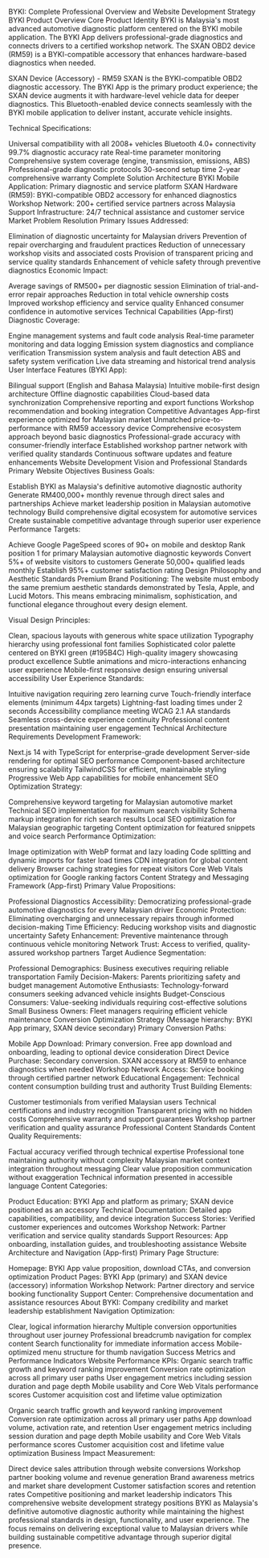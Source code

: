 BYKI: Complete Professional Overview and Website Development Strategy
BYKI Product Overview
Core Product Identity
BYKI is Malaysia's most advanced automotive diagnostic platform centered on the BYKI mobile application. The BYKI App delivers professional-grade diagnostics and connects drivers to a certified workshop network. The SXAN OBD2 device (RM59) is a BYKI-compatible accessory that enhances hardware-based diagnostics when needed.

SXAN Device (Accessory) - RM59
SXAN is the BYKI-compatible OBD2 diagnostic accessory. The BYKI App is the primary product experience; the SXAN device augments it with hardware-level vehicle data for deeper diagnostics. This Bluetooth-enabled device connects seamlessly with the BYKI mobile application to deliver instant, accurate vehicle insights.

Technical Specifications:

Universal compatibility with all 2008+ vehicles
Bluetooth 4.0+ connectivity
99.7% diagnostic accuracy rate
Real-time parameter monitoring
Comprehensive system coverage (engine, transmission, emissions, ABS)
Professional-grade diagnostic protocols
30-second setup time
2-year comprehensive warranty
Complete Solution Architecture
BYKI Mobile Application: Primary diagnostic and service platform
SXAN Hardware (RM59): BYKI-compatible OBD2 accessory for enhanced diagnostics
Workshop Network: 200+ certified service partners across Malaysia
Support Infrastructure: 24/7 technical assistance and customer service
Market Problem Resolution
Primary Issues Addressed:

Elimination of diagnostic uncertainty for Malaysian drivers
Prevention of repair overcharging and fraudulent practices
Reduction of unnecessary workshop visits and associated costs
Provision of transparent pricing and service quality standards
Enhancement of vehicle safety through preventive diagnostics
Economic Impact:

Average savings of RM500+ per diagnostic session
Elimination of trial-and-error repair approaches
Reduction in total vehicle ownership costs
Improved workshop efficiency and service quality
Enhanced consumer confidence in automotive services
Technical Capabilities (App-first)
Diagnostic Coverage:

Engine management systems and fault code analysis
Real-time parameter monitoring and data logging
Emission system diagnostics and compliance verification
Transmission system analysis and fault detection
ABS and safety system verification
Live data streaming and historical trend analysis
User Interface Features (BYKI App):

Bilingual support (English and Bahasa Malaysia)
Intuitive mobile-first design architecture
Offline diagnostic capabilities
Cloud-based data synchronization
Comprehensive reporting and export functions
Workshop recommendation and booking integration
Competitive Advantages
App-first experience optimized for Malaysian market
Unmatched price-to-performance with RM59 accessory device
Comprehensive ecosystem approach beyond basic diagnostics
Professional-grade accuracy with consumer-friendly interface
Established workshop partner network with verified quality standards
Continuous software updates and feature enhancements
Website Development Vision and Professional Standards
Primary Website Objectives
Business Goals:

Establish BYKI as Malaysia's definitive automotive diagnostic authority
Generate RM400,000+ monthly revenue through direct sales and partnerships
Achieve market leadership position in Malaysian automotive technology
Build comprehensive digital ecosystem for automotive services
Create sustainable competitive advantage through superior user experience
Performance Targets:

Achieve Google PageSpeed scores of 90+ on mobile and desktop
Rank position 1 for primary Malaysian automotive diagnostic keywords
Convert 5%+ of website visitors to customers
Generate 50,000+ qualified leads monthly
Establish 95%+ customer satisfaction rating
Design Philosophy and Aesthetic Standards
Premium Brand Positioning: The website must embody the same premium aesthetic standards demonstrated by Tesla, Apple, and Lucid Motors. This means embracing minimalism, sophistication, and functional elegance throughout every design element.

Visual Design Principles:

Clean, spacious layouts with generous white space utilization
Typography hierarchy using professional font families
Sophisticated color palette centered on BYKI green (#195B4C)
High-quality imagery showcasing product excellence
Subtle animations and micro-interactions enhancing user experience
Mobile-first responsive design ensuring universal accessibility
User Experience Standards:

Intuitive navigation requiring zero learning curve
Touch-friendly interface elements (minimum 44px targets)
Lightning-fast loading times under 2 seconds
Accessibility compliance meeting WCAG 2.1 AA standards
Seamless cross-device experience continuity
Professional content presentation maintaining user engagement
Technical Architecture Requirements
Development Framework:

Next.js 14 with TypeScript for enterprise-grade development
Server-side rendering for optimal SEO performance
Component-based architecture ensuring scalability
TailwindCSS for efficient, maintainable styling
Progressive Web App capabilities for mobile enhancement
SEO Optimization Strategy:

Comprehensive keyword targeting for Malaysian automotive market
Technical SEO implementation for maximum search visibility
Schema markup integration for rich search results
Local SEO optimization for Malaysian geographic targeting
Content optimization for featured snippets and voice search
Performance Optimization:

Image optimization with WebP format and lazy loading
Code splitting and dynamic imports for faster load times
CDN integration for global content delivery
Browser caching strategies for repeat visitors
Core Web Vitals optimization for Google ranking factors
Content Strategy and Messaging Framework (App-first)
Primary Value Propositions:

Professional Diagnostics Accessibility: Democratizing professional-grade automotive diagnostics for every Malaysian driver
Economic Protection: Eliminating overcharging and unnecessary repairs through informed decision-making
Time Efficiency: Reducing workshop visits and diagnostic uncertainty
Safety Enhancement: Preventive maintenance through continuous vehicle monitoring
Network Trust: Access to verified, quality-assured workshop partners
Target Audience Segmentation:

Professional Demographics: Business executives requiring reliable transportation
Family Decision-Makers: Parents prioritizing safety and budget management
Automotive Enthusiasts: Technology-forward consumers seeking advanced vehicle insights
Budget-Conscious Consumers: Value-seeking individuals requiring cost-effective solutions
Small Business Owners: Fleet managers requiring efficient vehicle maintenance
Conversion Optimization Strategy (Message hierarchy: BYKI App primary, SXAN device secondary)
Primary Conversion Paths:

Mobile App Download: Primary conversion. Free app download and onboarding, leading to optional device consideration
Direct Device Purchase: Secondary conversion. SXAN accessory at RM59 to enhance diagnostics when needed
Workshop Network Access: Service booking through certified partner network
Educational Engagement: Technical content consumption building trust and authority
Trust Building Elements:

Customer testimonials from verified Malaysian users
Technical certifications and industry recognition
Transparent pricing with no hidden costs
Comprehensive warranty and support guarantees
Workshop partner verification and quality assurance
Professional Content Standards
Content Quality Requirements:

Factual accuracy verified through technical expertise
Professional tone maintaining authority without complexity
Malaysian market context integration throughout messaging
Clear value proposition communication without exaggeration
Technical information presented in accessible language
Content Categories:

Product Education: BYKI App and platform as primary; SXAN device positioned as an accessory
Technical Documentation: Detailed app capabilities, compatibility, and device integration
Success Stories: Verified customer experiences and outcomes
Workshop Network: Partner verification and service quality standards
Support Resources: App onboarding, installation guides, and troubleshooting assistance
Website Architecture and Navigation (App-first)
Primary Page Structure:

Homepage: BYKI App value proposition, download CTAs, and conversion optimization
Product Pages: BYKI App (primary) and SXAN device (accessory) information
Workshop Network: Partner directory and service booking functionality
Support Center: Comprehensive documentation and assistance resources
About BYKI: Company credibility and market leadership establishment
Navigation Optimization:

Clear, logical information hierarchy
Multiple conversion opportunities throughout user journey
Professional breadcrumb navigation for complex content
Search functionality for immediate information access
Mobile-optimized menu structure for thumb navigation
Success Metrics and Performance Indicators
Website Performance KPIs:
Organic search traffic growth and keyword ranking improvement
Conversion rate optimization across all primary user paths
User engagement metrics including session duration and page depth
Mobile usability and Core Web Vitals performance scores
Customer acquisition cost and lifetime value optimization

Organic search traffic growth and keyword ranking improvement
Conversion rate optimization across all primary user paths
App download volume, activation rate, and retention
User engagement metrics including session duration and page depth
Mobile usability and Core Web Vitals performance scores
Customer acquisition cost and lifetime value optimization
Business Impact Measurement:

Direct device sales attribution through website conversions
Workshop partner booking volume and revenue generation
Brand awareness metrics and market share development
Customer satisfaction scores and retention rates
Competitive positioning and market leadership indicators
This comprehensive website development strategy positions BYKI as Malaysia's definitive automotive diagnostic authority while maintaining the highest professional standards in design, functionality, and user experience. The focus remains on delivering exceptional value to Malaysian drivers while building sustainable competitive advantage through superior digital presence.

